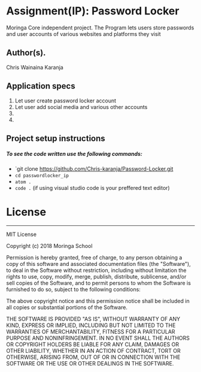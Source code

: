 # Assignment(IP): Password Locker

Moringa Core independent project. The Program lets users store passwords and user accounts of various websites and platforms they visit

## Author(s).
Chris Wainaina Karanja

## Application specs

1. Let user create password locker account
2. Let user add social media and various other accounts
3. 
4. 



## Project setup instructions
##### To see the code written use the following commands:

- `git clone https://github.com/Chris-karanja/Password-Locker.git
- `cd passwordlocker_ip`
- `atom .`
- `code .` (if using visual studio code is your preffered text editor)






# License
----
MIT License

Copyright (c) 2018 Moringa School

Permission is hereby granted, free of charge, to any person obtaining a copy of this software and associated documentation files (the "Software"), to deal in the Software without restriction, including without limitation the rights to use, copy, modify, merge, publish, distribute, sublicense, and/or sell copies of the Software, and to permit persons to whom the Software is furnished to do so, subject to the following conditions:

The above copyright notice and this permission notice shall be included in all copies or substantial portions of the Software.

THE SOFTWARE IS PROVIDED "AS IS", WITHOUT WARRANTY OF ANY KIND, EXPRESS OR IMPLIED, INCLUDING BUT NOT LIMITED TO THE WARRANTIES OF MERCHANTABILITY, FITNESS FOR A PARTICULAR PURPOSE AND NONINFRINGEMENT. IN NO EVENT SHALL THE AUTHORS OR COPYRIGHT HOLDERS BE LIABLE FOR ANY CLAIM, DAMAGES OR OTHER LIABILITY, WHETHER IN AN ACTION OF CONTRACT, TORT OR OTHERWISE, ARISING FROM, OUT OF OR IN CONNECTION WITH THE SOFTWARE OR THE USE OR OTHER DEALINGS IN THE SOFTWARE.